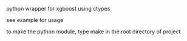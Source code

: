 python wrapper for xgboost using ctypes

see example for usage

to make the python module, type make in the root directory of project

